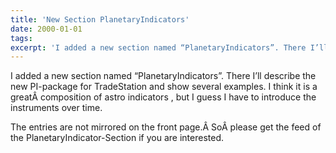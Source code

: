 ```yaml
---
title: 'New Section PlanetaryIndicators'
date: 2000-01-01
tags:
excerpt: 'I added a new section named “PlanetaryIndicators”. There I’ll describe the new PI-package for TradeStation and show several examples. I think it is a greatÂ composition of astro indicators , but I guess I have to introduce the instruments over time.'
---
```

<p>I added a new section named “PlanetaryIndicators”. There I’ll describe the new PI-package for TradeStation and show several examples. I think it is a greatÂ composition of astro indicators , but I guess I have to introduce the instruments over time.</p>
<p>The entries are not mirrored on the front page.Â  SoÂ please get the feed of the PlanetaryIndicator-Section if you are interested.</p>
